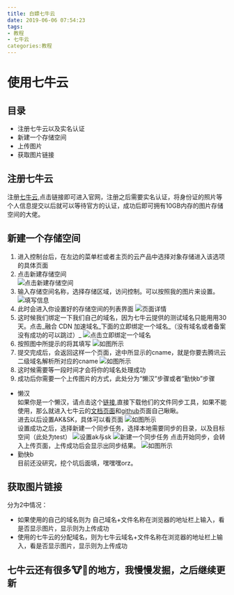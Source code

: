 ```yaml
---
title: 白嫖七牛云
date: 2019-06-06 07:54:23
tags:
- 教程
- 七牛云
categories:教程
---
```

# 使用七牛云
## 目录
+ 注册七牛云以及实名认证
+ 新建一个存储空间
+ 上传图片
+ 获取图片链接
## 注册七牛云
注册[七牛云][1],点击链接即可进入官网，注册之后需要实名认证，将身份证的照片等个人信息提交以后就可以等待官方的认证，成功后即可拥有10GB内存的图片存储空间的大佬。
## 新建一个存储空间
1. 进入控制台后，在左边的菜单栏或者主页的云产品中选择对象存储进入该选项的具体页面
2. 点击新建存储空间  
![点击新建存储空间][2]
3. 输入存储空间名称，选择存储区域，访问控制。可以按照我的图片来设置。  
![填写信息][3]  
4. 此时会进入你设置好的存储空间的列表界面
![页面详情][4]
5. 这时候我们绑定一下我们自己的域名，因为七牛云提供的测试域名只能用用30天。点击_融合 CDN 加速域名_下面的立即绑定一个域名_（没有域名或者备案没有成功的可以跳过）_
![点击立即绑定一个域名][5]
6. 按照图中所提示的将其填写
![如图所示][6]
7. 提交完成后，会返回这样一个页面，途中所显示的cname，就是你要去腾讯云二级域名解析所对应的cname
![如图所示][7]
8. 这时候需要等一段时间才会将你的域名处理成功
9. 成功后你需要一个上传图片的方式，此处分为“懒汉”步骤或者“勤快b”步骤
+ 懒汉  
如果你是一个懒汉，请点击这个[链接][8],直接下载他们的文件同步工具，如果不能使用，那么就进入七牛云的[文档页面][9]和[github][10]页面自己瞅瞅。  
进去以后设置AK&SK，具体可以看页面
![如图所示][11]  
设置成功之后，选择新建一个同步任务，选择本地需要同步的目录，以及目标空间（此处为test）
![设置ak与sk][12] 
![新建一个同步任务][13]
点击开始同步，会转入上传页面，上传成功后会显示出同步结果。
![如图所示][14]
+ 勤快b  
目前还没研究，挖个坑后面填，嘿嘿嘿orz。
## 获取图片链接
分为2中情况：
+ 如果使用的自己的域名则为 自己域名+文件名称在浏览器的地址栏上输入，看是否显示图片，显示则为上传成功
+ 使用的七牛云的分配域名，则为七牛云域名+文件名称在浏览器的地址栏上输入，看是否显示图片，显示则为上传成功
## 七牛云还有很多🐮🍺的地方，我慢慢发掘，之后继续更新





[1]: https://www.qiniu.com/
[2]: http://qiniuyun.ningdali.com/1966qiniuyun1.png
[3]: http://qiniuyun.ningdali.com/1966qiniuyun2.png
[4]: http://qiniuyun.ningdali.com/1966qiniuyun3.png
[5]: http://qiniuyun.ningdali.com/1966qiniuyun4.png
[6]: http://qiniuyun.ningdali.com/1966qiniuyun5.png
[7]: http://qiniuyun.ningdali.com/1966qiniuyun6.png
[8]: http://devtools.qiniu.com/QSunSync-v2.1.1.zip
[9]: https://developer.qiniu.com/kodo/tools/1666/qsunsync
[10]: https://github.com/qiniu/QSunSync
[11]: http://qiniuyun.ningdali.com/1966qiniuyun7.png
[12]: http://qiniuyun.ningdali.com/1966qiniuyun8.png
[13]: http://qiniuyun.ningdali.com/1966qiniuyun9.png
[14]: http://qiniuyun.ningdali.com/1966qiniuyun10.png